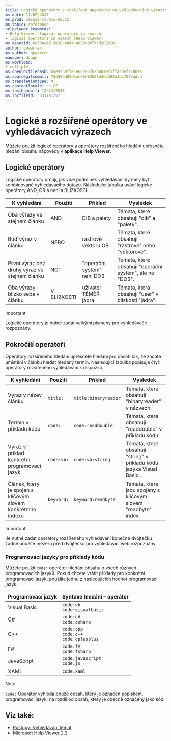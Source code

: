 ```yaml
---
title: Logické operátory a rozšířené operátory ve vyhledávacích výrazech (Help Viewer)
ms.date: 11/02/2017
ms.prod: visual-studio-dev15
ms.topic: reference
helpviewer_keywords:
- Help Viewer, logical operators in search
- logical operators in search [Help Viewer]
ms.assetid: 0c38ae7d-3e20-4d47-a020-9677cd285916
author: gewarren
ms.author: gewarren
manager: douge
ms.workload:
- multiple
ms.openlocfilehash: b5e9739ffe1e66186f62bb87ef5ffabdef27801a
ms.sourcegitcommit: 75e02ed88a1ace6e8265fd4e3a82a1bc78f3adca
ms.translationtype: MT
ms.contentlocale: cs-CZ
ms.lasthandoff: 12/13/2018
ms.locfileid: "53378125"
---
```

# <a name="logical-and-advanced-operators-in-search-expressions"></a>Logické a rozšířené operátory ve vyhledávacích výrazech

Můžete použít logické operátory a operátory rozšířeného hledání upřesněte hledání obsahu nápovědy v **aplikace Help Viewer**.

## <a name="logical-operators"></a>Logické operátory

Logické operátory určují, jak více podmínek vyhledávání by měly být kombinované vyhledávacího dotazu. Následující tabulka uvádí logické operátory AND, OR a není a BLÍZKOSTI.

|K vyhledání|Použití|Příklad|Výsledek|
|-------------------|---------|-------------|------------|
|Oba výrazy ve stejném článku|AND|DIB a palety|Témata, které obsahují "dib" a "palety".|
|Buď výraz v článku|NEBO|rastrové vektoru OR|Témata, které obsahují "rastrové" nebo "vektorové".|
|První výraz bez druhý výraz ve stejném článku|NOT|"operační systém" není DOS|Témata, které obsahují "operační systém", ale ne "DOS".|
|Oba výrazy blízko sebe v článku|V BLÍZKOSTI|uživatel TÉMĚŘ jádra|Témata, která obsahují "user" v blízkosti "jádra".|

> [!IMPORTANT]
> Logické operátory je nutné zadat velkými písmeny pro vyhledávače rozpoznány.

## <a name="advanced-operators"></a>Pokročilí operátoři

Operátory rozšířeného hledání upřesněte hledání pro obsah tak, že zadáte umístění v článku hledat hledaný termín. Následující tabulka popisuje čtyři operátory rozšířeného vyhledávání k dispozici.

|K vyhledání|Použití|Příklad|Výsledek|
|-------------------|---------|-------------|------------|
|Výraz v název článku|`title:`|`title:binaryreader`|Témata, které obsahují "binaryreader" v názvech.|
|Termín v příkladu kódu|`code:`|`code:readdouble`|Témata, které obsahují "readdouble" v příkladu kódu.|
|Výraz v příklad konkrétní programovací jazyk|`code:vb:`|`code:vb:string`|Témata, které obsahují "string" v příkladu kódu jazyka Visual Basic.|
|Článek, který je spojen s klíčovým slovem konkrétního indexu|`keyword:`|`keyword:readbyte`|Témata, které jsou spojeny s klíčovým slovem "readbyte" index.|

> [!IMPORTANT]
> Je nutné zadat operátory rozšířeného vyhledávání konečné dvojtečku žádné použité mezeru před dvojtečku pro vyhledávací web rozpoznány.

### <a name="programming-languages-for-code-examples"></a>Programovací jazyky pro příklady kódu

Můžete použít `code:` operátor hledání obsahu o všech různých programovacích jazyků. Pokud chcete vrátit příklady pro konkrétní programovací jazyk, použijte jednu z následujících hodnot programovací jazyk:

|Programovací jazyk|Syntaxe hledání – operátor|
| - |---------|
|Visual Basic|`code:vb`<br/>`code:visualbasic`|
|C#|`code:c#`<br/>`code:csharp`|
|C++|`code:cpp`<br/>`code:c++`<br/>`code:cplusplus`|
|F#|`code:f#`<br/>`code:fsharp`|
|JavaScript|`code:javascript`<br/>`code:js`|
|XAML|`code:xaml`|

> [!NOTE]
> `code:` Operátor vyhledá pouze obsah, který je označen popiskem, programovací jazyk, na rozdíl od obsah, který je obecně označeny jako kód.

## <a name="see-also"></a>Viz také:

- [Postupy: Vyhledávání témat](../help-viewer/find-topics.md)
- [Microsoft Help Viewer 2.2](../help-viewer/overview.md)

